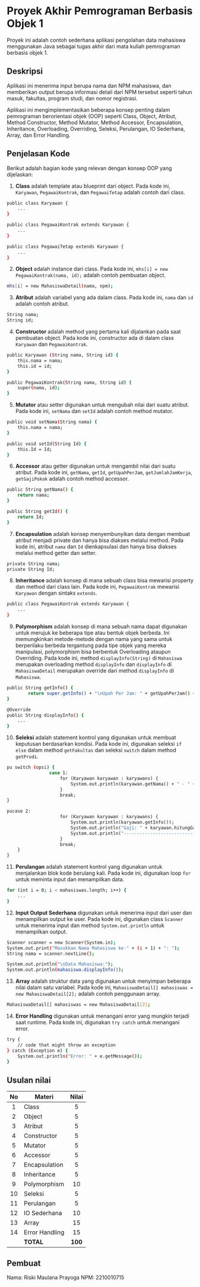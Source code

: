 # Proyek Akhir Pemrograman Berbasis Objek 1

Proyek ini adalah contoh sederhana aplikasi pengolahan data mahasiswa menggunakan Java sebagai tugas akhir dari mata kuliah pemrograman berbasis objek 1.

## Deskripsi

Aplikasi ini menerima input berupa nama dan NPM mahasiswa, dan memberikan output berupa informasi detail dari NPM tersebut seperti tahun masuk, fakultas, program studi, dan nomor registrasi.

Aplikasi ini mengimplementasikan beberapa konsep penting dalam pemrograman berorientasi objek (OOP) seperti Class, Object, Atribut, Method Constructor, Method Mutator, Method Accessor, Encapsulation, Inheritance, Overloading, Overriding, Seleksi, Perulangan, IO Sederhana, Array, dan Error Handling.

## Penjelasan Kode

Berikut adalah bagian kode yang relevan dengan konsep OOP yang dijelaskan:

1. **Class** adalah template atau blueprint dari object. Pada kode ini, `Karyawan`, `PegawaiKontrak`, dan `PegawaiTetap` adalah contoh dari class.

```bash
public class Karyawan {
    ...
}

public class PegawaiKontrak extends Karyawan {
    ...
}

public class PegawaiTetap extends Karyawan {
    ...
}
```

2. **Object** adalah instance dari class. Pada kode ini, `mhs[i] = new PegawaiKontrak(nama, id);` adalah contoh pembuatan object.

```bash
mhs[i] = new MahasiswaDetail(nama, npm);
```

3. **Atribut** adalah variabel yang ada dalam class. Pada kode ini, `nama` dan `id` adalah contoh atribut.

```bash
String nama;
String id;
```

4. **Constructor** adalah method yang pertama kali dijalankan pada saat pembuatan object. Pada kode ini, constructor ada di dalam class `Karyawan` dan `PegawaiKontrak`.

```bash
public Karyawan (String nama, String id) {
    this.nama = nama;
    this.id = id;
}

public PegawaiKontrak(String nama, String id) {
    super(nama, id);
}
```

5. **Mutator** atau setter digunakan untuk mengubah nilai dari suatu atribut. Pada kode ini, `setNama` dan `setId` adalah contoh method mutator.

```bash
public void setNama(String nama) {
    this.nama = nama;
}

public void setId(String Id) {
    this.Id = Id;
}
```

6. **Accessor** atau getter digunakan untuk mengambil nilai dari suatu atribut. Pada kode ini, `getNama`, `getId`, `getUpahPerJam`, `getJumlahJamKerja`, `getGajiPokok` adalah contoh method accessor.

```bash
public String getNama() {
    return nama;
}

public String getId() {
    return Id;
}
```

7. **Encapsulation** adalah konsep menyembunyikan data dengan membuat atribut menjadi private dan hanya bisa diakses melalui method. Pada kode ini, atribut `nama` dan `Id` dienkapsulasi dan hanya bisa diakses melalui method getter dan setter.

```bash
private String nama;
private String Id;
```

8. **Inheritance** adalah konsep di mana sebuah class bisa mewarisi property dan method dari class lain. Pada kode ini, `PegawaiKontrak` mewarisi `Karyawan` dengan sintaks `extends`.

```bash
public class PegawaiKontrak extends Karyawan {
    ...
}
```

9. **Polymorphism** adalah konsep di mana sebuah nama dapat digunakan untuk merujuk ke beberapa tipe atau bentuk objek berbeda. Ini memungkinkan metode-metode dengan nama yang sama untuk berperilaku berbeda tergantung pada tipe objek yang mereka manipulasi, polymorphism bisa berbentuk Overloading ataupun Overriding. Pada kode ini, method `displayInfo(String)` di `Mahasiswa` merupakan overloading method `displayInfo` dan `displayInfo` di `MahasiswaDetail` merupakan override dari method `displayInfo` di `Mahasiswa`.

```bash
public String getInfo() {
        return super.getInfo() + "\nUpah Per Jam: " + getUpahPerJam() + "\nJumlah Jam Kerja: " + getJumlahJamKerja();
}

@Override
public String displayInfo() {
    ...
}
```

10. **Seleksi** adalah statement kontrol yang digunakan untuk membuat keputusan berdasarkan kondisi. Pada kode ini, digunakan seleksi `if else` dalam method `getFakultas` dan seleksi `switch` dalam method `getProdi`.

```bash
pu switch (opsi) {
                case 1:
                    for (Karyawan karyawan : karyawans) {
                        System.out.println(karyawan.getNama() + " - " + karyawan.getId());
                    }
                    break;
}

pucase 2:
                    for (Karyawan karyawan : karyawans) {
                        System.out.println(karyawan.getInfo());
                        System.out.println("Gaji: " + karyawan.hitungGaji());
                        System.out.println("---------------------------");
                    }
                    break;
    }
}
```

11. **Perulangan** adalah statement kontrol yang digunakan untuk menjalankan blok kode berulang kali. Pada kode ini, digunakan loop `for` untuk meminta input dan menampilkan data.

```bash
for (int i = 0; i < mahasiswas.length; i++) {
    ...
}
```

12. **Input Output Sederhana** digunakan untuk menerima input dari user dan menampilkan output ke user. Pada kode ini, digunakan class `Scanner` untuk menerima input dan method `System.out.println` untuk menampilkan output.

```bash
Scanner scanner = new Scanner(System.in);
System.out.print("Masukkan Nama Mahasiswa ke-" + (i + 1) + ": ");
String nama = scanner.nextLine();

System.out.println("\nData Mahasiswa:");
System.out.println(mahasiswa.displayInfo());
```

13. **Array** adalah struktur data yang digunakan untuk menyimpan beberapa nilai dalam satu variabel. Pada kode ini, `MahasiswaDetail[] mahasiswas = new MahasiswaDetail[2];` adalah contoh penggunaan array.

```bash
MahasiswaDetail[] mahasiswas = new MahasiswaDetail[2];
```

14. **Error Handling** digunakan untuk menangani error yang mungkin terjadi saat runtime. Pada kode ini, digunakan `try catch` untuk menangani error.

```bash
try {
    // code that might throw an exception
} catch (Exception e) {
    System.out.println("Error: " + e.getMessage());
}
```

## Usulan nilai

| No  | Materi         |  Nilai  |
| :-: | -------------- | :-----: |
|  1  | Class          |    5    |
|  2  | Object         |    5    |
|  3  | Atribut        |    5    |
|  4  | Constructor    |    5    |
|  5  | Mutator        |    5    |
|  6  | Accessor       |    5    |
|  7  | Encapsulation  |    5    |
|  8  | Inheritance    |    5    |
|  9  | Polymorphism   |   10    |
| 10  | Seleksi        |    5    |
| 11  | Perulangan     |    5    |
| 12  | IO Sederhana   |   10    |
| 13  | Array          |   15    |
| 14  | Error Handling |   15    |
|     | **TOTAL**      | **100** |

## Pembuat

Nama: Riski Maulana Prayoga
NPM: 2210010715
